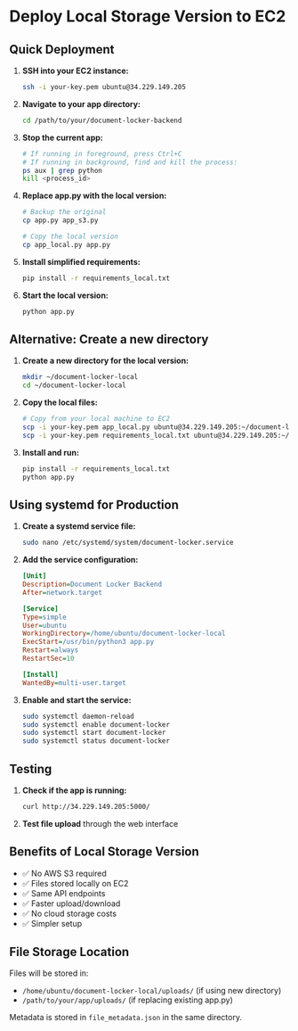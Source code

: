 # Deploy Local Storage Version to EC2

## Quick Deployment

1. **SSH into your EC2 instance:**
   ```bash
   ssh -i your-key.pem ubuntu@34.229.149.205
   ```

2. **Navigate to your app directory:**
   ```bash
   cd /path/to/your/document-locker-backend
   ```

3. **Stop the current app:**
   ```bash
   # If running in foreground, press Ctrl+C
   # If running in background, find and kill the process:
   ps aux | grep python
   kill <process_id>
   ```

4. **Replace app.py with the local version:**
   ```bash
   # Backup the original
   cp app.py app_s3.py
   
   # Copy the local version
   cp app_local.py app.py
   ```

5. **Install simplified requirements:**
   ```bash
   pip install -r requirements_local.txt
   ```

6. **Start the local version:**
   ```bash
   python app.py
   ```

## Alternative: Create a new directory

1. **Create a new directory for the local version:**
   ```bash
   mkdir ~/document-locker-local
   cd ~/document-locker-local
   ```

2. **Copy the local files:**
   ```bash
   # Copy from your local machine to EC2
   scp -i your-key.pem app_local.py ubuntu@34.229.149.205:~/document-locker-local/app.py
   scp -i your-key.pem requirements_local.txt ubuntu@34.229.149.205:~/document-locker-local/
   ```

3. **Install and run:**
   ```bash
   pip install -r requirements_local.txt
   python app.py
   ```

## Using systemd for Production

1. **Create a systemd service file:**
   ```bash
   sudo nano /etc/systemd/system/document-locker.service
   ```

2. **Add the service configuration:**
   ```ini
   [Unit]
   Description=Document Locker Backend
   After=network.target

   [Service]
   Type=simple
   User=ubuntu
   WorkingDirectory=/home/ubuntu/document-locker-local
   ExecStart=/usr/bin/python3 app.py
   Restart=always
   RestartSec=10

   [Install]
   WantedBy=multi-user.target
   ```

3. **Enable and start the service:**
   ```bash
   sudo systemctl daemon-reload
   sudo systemctl enable document-locker
   sudo systemctl start document-locker
   sudo systemctl status document-locker
   ```

## Testing

1. **Check if the app is running:**
   ```bash
   curl http://34.229.149.205:5000/
   ```

2. **Test file upload** through the web interface

## Benefits of Local Storage Version

- ✅ No AWS S3 required
- ✅ Files stored locally on EC2
- ✅ Same API endpoints
- ✅ Faster upload/download
- ✅ No cloud storage costs
- ✅ Simpler setup

## File Storage Location

Files will be stored in:
- `/home/ubuntu/document-locker-local/uploads/` (if using new directory)
- `/path/to/your/app/uploads/` (if replacing existing app.py)

Metadata is stored in `file_metadata.json` in the same directory. 